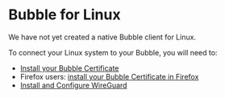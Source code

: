 Bubble for Linux
================

We have not yet created a native Bubble client for Linux.

To connect your Linux system to your Bubble, you will need to:

  * [Install your Bubble Certificate](https://github.com/getbubblenow/bubble-docs/blob/master/cert_instructions/linux_cert.md)
  * Firefox users: [install your Bubble Certificate in Firefox](https://github.com/getbubblenow/bubble-docs/blob/master/cert_instructions/firefox_cert.md)
  * [Install and Configure WireGuard](https://github.com/getbubblenow/bubble-docs/blob/master/vpn_instructions/linux_vpn.md)

